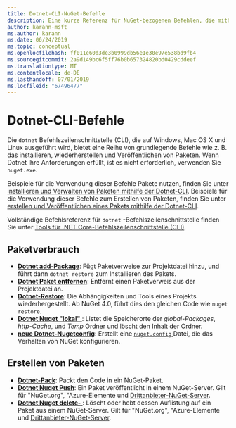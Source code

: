 ```yaml
---
title: Dotnet-CLI-NuGet-Befehle
description: Eine kurze Referenz für NuGet-bezogenen Befehlen, die mithilfe der Dotnet-Befehlszeilenschnittstelle werden soll.
author: karann-msft
ms.author: karann
ms.date: 06/24/2019
ms.topic: conceptual
ms.openlocfilehash: ff011e60d3de3b0999db56e1e30e97e538bd9fb4
ms.sourcegitcommit: 2a9d149bc6f5ff76b0b657324820bd0429cddeef
ms.translationtype: MT
ms.contentlocale: de-DE
ms.lasthandoff: 07/01/2019
ms.locfileid: "67496477"
---
```

# <a name="dotnet-cli-commands"></a>Dotnet-CLI-Befehle

Die `dotnet` Befehlszeilenschnittstelle (CLI), die auf Windows, Mac OS X und Linux ausgeführt wird, bietet eine Reihe von grundlegende Befehle wie z. B. das installieren, wiederherstellen und Veröffentlichen von Paketen. Wenn Dotnet Ihre Anforderungen erfüllt, ist es nicht erforderlich, verwenden Sie `nuget.exe`.

Beispiele für die Verwendung dieser Befehle Pakete nutzen, finden Sie unter [installieren und Verwalten von Paketen mithilfe der Dotnet-CLI](../consume-packages/install-use-packages-dotnet-cli.md). Beispiele für die Verwendung dieser Befehle zum Erstellen von Paketen, finden Sie unter [erstellen und Veröffentlichen eines Pakets mithilfe der Dotnet-CLI](../quickstart/create-and-publish-a-package-using-the-dotnet-cli.md).

Vollständige Befehlsreferenz für `dotnet` -Befehlszeilenschnittstelle finden Sie unter [Tools für .NET Core-Befehlszeilenschnittstelle (CLI)](/dotnet/core/tools/?tabs=netcore2x).

## <a name="package-consumption"></a>Paketverbrauch

- [**Dotnet add-Package**](/dotnet/core/tools/dotnet-add-package): Fügt Paketverweise zur Projektdatei hinzu, und führt dann `dotnet restore` zum Installieren des Pakets.
- [**Dotnet Paket entfernen**](/dotnet/core/tools/dotnet-remove-package): Entfernt einen Paketverweis aus der Projektdatei an.
- [**Dotnet-Restore**](/dotnet/core/tools/dotnet-restore?tabs=netcore2x): Die Abhängigkeiten und Tools eines Projekts wiederhergestellt. Ab NuGet 4.0, führt dies den gleichen Code wie `nuget restore`.
- [**Dotnet Nuget "lokal"** ](/dotnet/core/tools/dotnet-nuget-locals): Listet die Speicherorte der *global-Packages*, *http-Cache*, und *Temp* Ordner und löscht den Inhalt der Ordner.
- [**neue Dotnet-Nugetconfig**](/dotnet/core/tools/dotnet-new): Erstellt eine [ `nuget.config` ](../reference/nuget-config-file.md) Datei, die das Verhalten von NuGet konfigurieren.

## <a name="package-creation"></a>Erstellen von Paketen

- [**Dotnet-Pack**](/dotnet/core/tools/dotnet-pack?tabs=netcore2x): Packt den Code in ein NuGet-Paket.
- [**Dotnet Nuget Push**](/dotnet/core/tools/dotnet-nuget-push): Ein Paket veröffentlicht in einem NuGet-Server. Gilt für "NuGet.org", "Azure-Elemente und [Drittanbieter-NuGet-Server](../hosting-packages/overview.md).
- [**Dotnet Nuget delete-** ](/dotnet/core/tools/dotnet-nuget-delete): Löscht oder hebt dessen Auflistung auf ein Paket aus einem NuGet-Server. Gilt für "NuGet.org", "Azure-Elemente und [Drittanbieter-NuGet-Server](../hosting-packages/overview.md).
